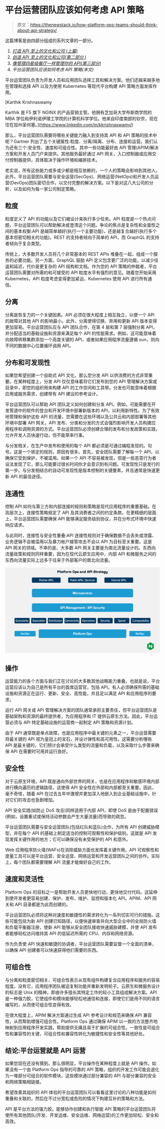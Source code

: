 # 平台运营团队应该如何考虑 API 策略

> 原文：<https://thenewstack.io/how-platform-ops-teams-should-think-about-api-strategy/>

这篇博客是由四部分组成的系列文章的一部分。

1.  [*打造 API 至上的文化和公司* *(上篇)*](https://thenewstack.io/creating-an-api-first-culture-and-company-part-1/)
2.  [*创造 API 至上的文化和公司(第二部分* *)*](https://thenewstack.io/creating-an-api-first-culture-and-company-part-2/)
3.  *[像管理四星级餐厅一样管理你的 API(第三部分)](https://thenewstack.io/manage-your-apis-like-a-4-star-restaurant/)*
4.  *平台运营团队应该如何考虑 API 策略(本文)*

平台运营团队负责为开发人员和应用团队选择工具和解决方案。他们还越来越多地在管理和选择 API 以及为使用 Kubernetes 等现代平台构建 API 策略方面发挥作用。

 [Karthik Krishnaswamy

Karthik 是 F5 旗下 NGINX 的产品营销主管。他拥有芝加哥大学布斯商学院的 MBA 学位和伊利诺伊理工学院的计算机科学学位。他来自印度南部的钦奈，现在住在加州圣何塞。](https://www.linkedin.com/in/kkrishnaswamy/) 

那么，平台运营团队需要将哪些关键能力融入到支持其 API 和 API 策略的技术中呢？Gartner 列出了五个关键属性:粒度、分离/隔离、分布、连接和运营。我们认为还有三个:安全性、速度和可组合性。其中一些功能最好由 API 管理(APIM)解决方案和开发人员门户来提供。其他服务最好通过 API 网关、入口控制器或应用交付控制器提供，具体取决于操作环境和编排技术。

老实说，所有这些能力或多或少都是相互依赖的，一个人的策略会影响到其他人。此外，平台运营团队需要与安全运营(SecOps)、网络运营(NetOps)和开发人员运营(DevOps)团队密切合作，以交付完整的解决方案。以下是对这八大公司的分析，以及如何为每一家公司制定策略。

## 粒度

粒度定义了 API 的功能以及它们被设计来执行多少任务。API 粒度是一个热点问题，平台运营团队可以帮助解决或澄清这个问题。争论的焦点是复杂性和全面性之间的基本权衡:API 是越简单越好(执行一个主要功能)，还是越复合越好(执行多个基本但密切相关的功能)。REST 的支持者倾向于简单的 API，而 GraphQL 的支持者倾向于复合类型。

传统上，大多数开发人员将几个非常基本的 REST APIs 堆叠在一起，组成一个服务的必要功能。另一方面，GraphQL 鼓励 API 定义包含更广泛的功能，以减少往返和延迟，代价是更复杂的 API 结构和文档。作为您的 API 策略的仲裁者，平台运营团队需要对所需的和可接受的 API 粒度水平有强烈的意见。随着您开始采用 Kubernetes，API 粒度考虑变得更加紧迫，Kubernetes 使用 API 进行所有通信。

## 分离

分离是恢复力的一个关键因素。API 必须在很大程度上相互独立，以便一个 API 的故障对其他 API 的影响最小。此外，分离使得切换、弃用和更新 API 版本变得更加容易。平台运营团队应与 API 团队合作，在第 4 层和第 7 层强制分离 API，并分配适当的基础设施和资源来满足每个 API 的性能需求。例如，这可能意味着向故障转移集群添加一个高度关键的 API，或者如果应用程序流量遵循 sun，则向不同的数据中心位置循环调用 API。

## 分布和可发现性

如果您希望创建一个自助式 API 文化，那么您分发 API 以供消费的方式非常重要。在某种程度上，分发 API 仅仅意味着将它们发布到您的 API 管理解决方案或目录中，即您的组织用来构建 API 的工作空间和工具带。分发也可能意味着根据应用或服务需求，创建带有 API 建议的参考设计。

平台运营团队可以帮助 API 团队定义如何创建和分发 API。例如，可能需要在开发管道中的软件的登台和开发环境中部署新版本的 API，以利用新特性。为了有效地管理和保护这些 API 的流量，您需要在这些环境以及公共云和内部部署等其他环境中部署 API 网关。API 发布、分类和分发的方式会强烈影响开发人员构建应用程序和调用资源的方式。平台运营团队必须创建合理的发布和分发政策和实践，允许开发人员快速行动，但不能草率行事。

与分发相关，在生产中发布和使用的每个 API 都必须是可通过编程发现的。句号。这是一个铁定的规则，原因有很多。首先，安全团队需要了解每一个 API，以确保它受到保护，不被滥用。如果一个 API 不容易被发现，但是一些恶意行为者设法发现了它，那么可能要过很长时间你才会意识到有问题。可发现性只是发行的第一步。与分发相结合的自动可发现性是版本控制的关键要素，并且通常是快速更新 API 的最佳途径。

## 连通性

控制 API 如何与第三方和内部连接的规则和策略是现代应用程序的重要基础。在高层次上，连接性策略规定了 API 及其消费者之间的约定条款。在更精细的层面上，平台运营团队需要确保 API 能够满足服务级别协议，并在分布式环境中快速响应请求。

与此同时，连接性与安全性重叠:API 连接性规则对于确保数据不会丢失或泄露、业务逻辑不会被滥用以及暴力帐户接管攻击不会以 API 为目标至关重要。这是 API 网关的领域。不幸的是，大多数 API 网关主要是为南北流量设计的。东西向流量政策和规则同样重要，因为在现代云原生应用中，内部 API 和微服务之间的东西向流量实际上远多于往来于外部客户的南北向流量。

![](img/64741543fb81ca563e9b40f897c78298.png)

## 操作

运营能力的各个方面与我们正在讨论的大多数其他战略能力重叠。也就是说，平台运营应该认为自己是所有平台的首席运营官，包括 API。有人必须确保所需的基础设施和资源正在运行、更新、安全、高性能，并且足以满足 API 和应用程序的要求。

运行 API 网关或 API 管理解决方案的团队通常承担主要责任，但平台运营团队是基础架构和资源的最终提供者，为应用程序和 IT 提供云原生方法。因此，平台运营必须与 API 特定基础设施的运营商一起制定 API 策略和资源计划。

由于 API 通常既是单点故障，也是应用程序中最关键的元素之一，平台运营需要将最关键的 API 视为皇冠上的宝石，并设计弹性和高可用性。这需要分析哪些 API 是最关键的，它们预计会承受什么类型的流量和负载，以及采取什么步骤来确保 API 在需要时可用并运行良好。

## 安全性

对于云原生环境，API 既是通向外部世界的网关，也是在应用程序和敏感环境内部进行横向遍历的逻辑路径，这使得 API 安全性在外部和内部都至关重要。因此，毫不奇怪，随着 API 在过去五年中激增并更加深入地嵌入到企业基础设施中，针对它们的攻击也急剧增加。

API 安全实践(如防止 DoS 攻击)同样适用于内部 API，即使 DoS 是由于配置错误(例如，设置重试或保持活动参数会产生大量流量)而导致的疏忽。

平台运营团队需要与安全运营团队(包括红队和蓝队)合作，为所有 API 创建威胁模型，并在每个 API 的基础上制定适当的控制可观察性和保护级别。这就是 API 发现发挥关键作用的地方；它可以确保没有未受保护的 API 和意外。

Web 应用程序防火墙(WAFs)在消除威胁方面也发挥着关键作用。API 可观察性和度量工具可以是平台运营、安全运营、网络运营和开发运营团队之间的协作。实际上，每个团队都需要理解 API 流量才能做好自己的工作。

## 速度和灵活性

Platform Ops 的目标之一是帮助开发人员更快地行动，更快地交付代码。这延伸到使开发者更容易创建、保护、发布、维护、监控和版本化 API。APIM、API 网关和 API 目录都是为此而创建的。

平台运营团队必须将这种对速度和敏捷性的需求转化为一系列切实可行的措施。这些可能包括为新 API 创建已知路径，以便快速审查并向大型企业中的全局防火墙和负载平衡器注册，使新 API 能够从安全团队接收快速威胁建模，并使 API 发布者能够轻松访问维持其 API 的低延迟所需的 CPU、内存和网络资源。

作为负责使 API 快速和敏捷的协调者，平台运营团队需要监督一个全面的清单，以确保 API 创建者可以快速获得他们需要的东西。

## 可组合性

与分离和粒度密切相关，可组合性表示从现有组件构建复合应用程序和服务的容易程度。没有它，应用程序团队被迫复制功能并重新发明轮子。云原生和微服务设计的标志是 Unix 的精神，即由许多擅长其特定工作的较小工具组成解决方案。API 是一种强力胶，它使组件和模块能够轻松地通信和连接，即使它们是用不同的语言编写的，从而使可组合性变得有效。

在很大程度上，APIM 解决方案通过生成 API 参考设计和规范来确保 API 兼容性，从而帮助增强可组合性。Platform Ops 通过确保 APIM 以一致的方法整齐地映射到应用程序开发实践，帮助提供无痛且易于扩展的可组合性。一致性是可组合性和兼容性的关键，可组合性和兼容性转化为敏捷性和安全性等其他好处。

## 结论:平台运营就是 API 运营

如果您现在还没有猜到，那么很明显，平台操作在某种程度上就是 API 操作。如果没有一个由 Platform Ops 指导的可靠的 API 策略，组织的开发工作可能会退化为一堆部分可组合的软件模块，这些模块通过部分兼容的 API 与部分兼容的安全和网络策略相链接。

希望改善其组织的 API 体验的平台运营团队可以看看这里讨论的八种功能是如何重叠和关联的，然后在不过分宽松或危险的情况下构建互补的策略和方法。

API 是平台方法的强力胶。能够协作创建和执行智能 API 策略的平台运营团队将使所有其他团队(开发、开发运维、安全运维、网络运营)的工作更加轻松、安全和高效。

<svg xmlns:xlink="http://www.w3.org/1999/xlink" viewBox="0 0 68 31" version="1.1"><title>Group</title> <desc>Created with Sketch.</desc></svg>